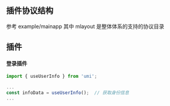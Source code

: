## 插件协议结构
参考 example/mainapp
其中 mlayout 是整体体系的支持的协议目录




## 插件

#### 登录插件
```js
import { useUserInfo } from 'umi';

...
const infoData = useUserInfo();  // 获取身份信息
...
```
